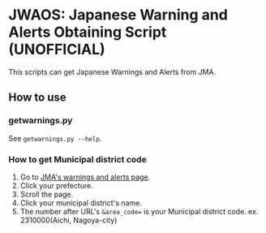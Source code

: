 # JWAOS: Japanese Warning and Alerts Obtaining Script (**UNOFFICIAL**)
This scripts can get Japanese Warnings and Alerts from JMA.
## How to use
### getwarnings.py
See `getwarnings.py --help`.
### How to get Municipal district code
1. Go to [JMA's warnings and alerts page](https://www.jma.go.jp/bosai/warning/#area_type=japan&area_code=010000&lang=ja).
1. Click your prefecture.
1. Scroll the page.
1. Click your municipal district's name.
1. The number after URL's `&area_code=` is your Municipal district code. ex. 2310000(Aichi, Nagoya-city)